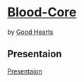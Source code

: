 
# [Blood-Core](https://anisoul-mal.web.app/)

by [Good Hearts](https://github.com/Hansel-alt/Blood-Core.git)

## Presentaion
[Presentaion](https://youtu.be/i8WYnVQFR3M)
